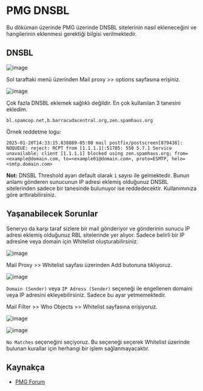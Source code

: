 # PMG DNSBL

Bu döküman üzerinde PMG üzerinde DNSBL sitelerinin nasıl ekleneceğini ve hangilerinin eklenmesi gerektiği bilgisi verilmektedir.


## DNSBL 

![image](https://github.com/user-attachments/assets/a900ffb4-0d77-49e4-8ddc-dddd62b3720f)

Sol taraftaki menü üzerinden Mail proxy >> options sayfasına erişiniz. 


![image](https://github.com/user-attachments/assets/5bc604b7-9afa-4f98-8eed-2250c6297850)

Çok fazla DNSBL eklemek sağlıklı değildir. En çok kullanılan 3 tanesini ekledim.

```
bl.spamcop.net,b.barracudacentral.org,zen.spamhaus.org
```


Örnek reddetme logu:

```
2025-01-20T14:33:15.838889-05:00 mail postfix/postscreen[879438]: NOQUEUE: reject: RCPT from [1.1.1.1]:51705: 550 5.7.1 Service unavailable; client [1.1.1.1] blocked using zen.spamhaus.org; from=<example@domain.com, to=<example01@domain.com>, proto=ESMTP, helo=<smtp.domain.com>
```

**Not:** DNSBL Threshold ayarı default olarak `1` sayısı ile gelmektedir. Bunun anlamı gönderen sunucunun IP adresi eklemiş olduğunuz DNSBL sitelerinden sadece bir tanesinde bulunuyor ise reddedecektir. Kullanımınıza göre arttırabilirsiniz.


## Yaşanabilecek Sorunlar

Seneryo da karşı taraf sizlere bir mail gönderiyor ve gönderinin sunucu IP adresi eklemiş olduğunuz RBL sitelerinde yer alıyor. Sadece belirli bir IP adresine veya domain için Whitelist oluşturabilirsiniz.

![image](https://github.com/user-attachments/assets/2c0aa581-be49-4c8c-864f-ff8cc47032a2)

Mail Proxy >> Whitelist sayfası üzerinden Add butonuna tıklıyoruz.

![image](https://github.com/user-attachments/assets/a9221791-f882-4827-86d7-6cfbc4bde879)

`Domain (Sender)` veya `IP Adress (Sender)` seçeneği ile engellenen domaini veya IP adresini ekleyebilirsiniz. Sadece bu ayar yetmemektedir. 


Mail Filter >> Who Objects >> Whitelist sayfasına erişiyoruz.

![image](https://github.com/user-attachments/assets/9d15941d-0a6e-49a8-a75d-f7c3dd6c216f)

![image](https://github.com/user-attachments/assets/12b3725a-ec24-4062-bd25-3ebbd45f197a)

`No Matches` seçeneğini seçiyoruz. Bu seçeneği seçerek Whitelist üzerinde bulunan kurallar için herhangi bir işlem sağlanmayacaktır.

## Kaynakça

- [PMG Forum](https://forum.proxmox.com/threads/whitelist-not-working.54204/)



